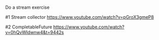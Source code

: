 
Do a stream exercise 



#1  Stream collector
    https://www.youtube.com/watch?v=pGroX3gmeP8

#2  CompletableFuture
    https://www.youtube.com/watch?v=0hQvWIdwnw4&t=9442s